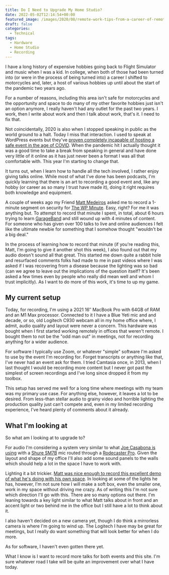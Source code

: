 ```yaml
---
title: Do I Need to Upgrade My Home Studio?
date: 2022-05-02T12:14:54+00:00
featured_image: /images/2020/08/remote-work-tips-from-a-career-of-remote-experience.jpg
draft: false
categories:
  - Technical
tags:
  - Hardware
  - Home Studio
  - Recording
---
```


I have a long history of expensive hobbies going back to Flight Simulator and music when I was a kid. In college, when both of those had been turned into (or were in the process of being turned into) a career I shifted to motorcycles and, later, a host of various hobbies up until about the start of the pandemic two years ago.

For a number of reasons, including this area isn't safe for motorcycles and the opportunity and space to do many of my other favorite hobbies just isn't an option anymore, I really haven't had any outlet for the past two years. I work, then I write about work and then I talk about work, that's it. I need to fix that.

Not coincidentally, 2020 is also when I stopped speaking in public as the world ground to a halt. Today I miss that interaction. I used to speak at WordPress events but they've [proven completely incapable of hosting a safe event in the age of COVID][1]. When the pandemic hit I actually thought it was a good time to take a break from speaking in general and have done very little of it online as it has just never been a format I was all that comfortable with. This year I'm starting to change that.

It turns out, when I learn how to handle all the tech involved, I rather enjoy giving talks online. While most of what I've done has been podcasts, I'm quickly learning that there is an art to recording a good event and, like any hobby (or career as so many I trust have made it), doing it right requires both knowledge and equipment.

A couple of weeks ago my Friend [Matt Medeiros][2] asked me to record a 1-minute segment on security for [The WP Minute][3]. Easy, right? For me it was anything but. To attempt to record that minute I spent, in total, about 6 hours trying to learn [GarageBand][4] and still wound up with 4 minutes of content. For someone who has given over 100 talks to live and online audiences I felt like the ultimate newbie for something that I somehow thought "wouldn't be a big deal."

In the process of learning how to record that minute (if you're reading this, Matt, I'm going to give it another shot this week), I also found out that my audio doesn't sound all that great. This started me down quite a rabbit hole and resurfaced comments folks had made to me in past videos where I was asked if I was recovering from a disease because the lighting was so bad (can we agree to leave out the implications of the question itself? It's been asked a few times even by people who really did mean well and whom I trust implicitly). As I want to do more of this work, it's time to up my game.

## My current setup

Today, for recording, I'm using a 2021 16&#8243; MacBook Pro with 64GB of RAM and an M1 Max processor. Connected to it I have a Blue Yeti mic and and decade, or so, old Logitech C930 webcam all in my home office where, I admit, audio quality and layout were never a concern. This hardware was bought when I first started working remotely in offices that weren't remote. I bought them to not be the "odd man out" in meetings, not for recording anything for a wider audience.

For software I typically use Zoom, or whatever "simple" software I'm asked to use by the event I'm recording for. Forget transcripts or anything like that, I've never had an event ask for them. I tried Camtasia once, in 2013, when I last thought I would be recording more content but I never got past the simplest of screen recordings and I've long since dropped it from my toolbox.

This setup has served me well for a long time where meetings with my team was my primary use case. For anything else, however, it leaves a lot to be desired. From less-than stellar audio to grainy video and horrible lighting the production quality just can't compete and, even in my limited recording experience, I've heard plenty of comments about it already.

## What I'm looking at

So what am I looking at to upgrade to?

For audio I'm considering a system very similar to what [Joe Casabona is using][5] with a [Shure SM7B][6] mic routed through a [Rodecaster Pro][7]. Given the layout and shape of my office I'll also add some sound panels to the walls which should help a lot in the space I have to work with.

Lighting it a bit trickier. [Matt was nice enough to record this excellent demo of what he's doing with his own space][8]. In looking at some of the lights he has, however, I'm not sure how I will make a soft box, even the smaller one, work in my space without driving me crazy. As of writing this I'm not sure which direction I'll go with this. There are so many options out there. I'm leaning towards a key light similar to what Matt talks about in front and an accent light or two behind me in the office but I still have a lot to think about it.

I also haven't decided on a new camera yet, though I do think a mirrorless camera is where I'm going to wind up. The Logitech I have may be great for meetings, but I really do want something that will look better for when I do more.

As for software, I haven't even gotten there yet.

What I know is I want to record more talks for both events and this site. I'm sure whatever road I take will be quite an improvement over what I have today.

 [1]: https://wptavern.com/multiple-state-of-the-word-attendees-test-positive-for-covid-19
 [2]: https://twitter.com/mattmedeiros
 [3]: https://thewpminute.com/
 [4]: https://www.apple.com/mac/garageband/
 [5]: https://casabona.org/desk/
 [6]: https://www.shure.com/en-GB/products/microphones/sm7b
 [7]: https://rode.com/en/interfaces-and-mixers/rodecaster-series/rodecaster-pro
 [8]: https://zipmessage.com/matt/april-28th-2022-conversation
